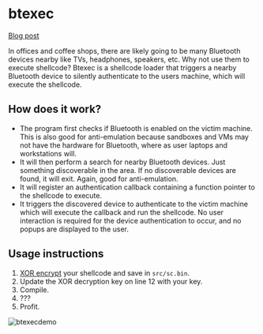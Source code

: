 # btexec

[Blog post](https://www.synercomm.com/executing-shellcode-via-bluetooth-device-authentication/)

In offices and coffee shops, there are likely going to be many Bluetooth devices nearby like TVs, headphones, speakers, etc. Why not use them to execute shellcode? Btexec is a shellcode loader that triggers a nearby Bluetooth device to silently authenticate to the users machine, which will execute the shellcode.

## How does it work?
* The program first checks if Bluetooth is enabled on the victim machine. This is also good for anti-emulation because sandboxes and VMs may not have the hardware for Bluetooth, where as user laptops and workstations will.
* It will then perform a search for nearby Bluetooth devices. Just something discoverable in the area. If no discoverable devices are found, it will exit. Again, good for anti-emulation.
* It will register an authentication callback containing a function pointer to the shellcode to execute.
* It triggers the discovered device to authenticate to the victim machine which will execute the callback and run the shellcode. No user interaction is required for the device authentication to occur, and no popups are displayed to the user.


## Usage instructions
1. [XOR encrypt](https://github.com/djackreuter/shellcode-encryption) your shellcode and save in `src/sc.bin`.
2. Update the XOR decryption key on line 12 with your key.
3. Compile.
4. ???
5. Profit.

![btexecdemo](https://github.com/user-attachments/assets/f5919539-8c03-412c-b4a3-056775e2f739)
